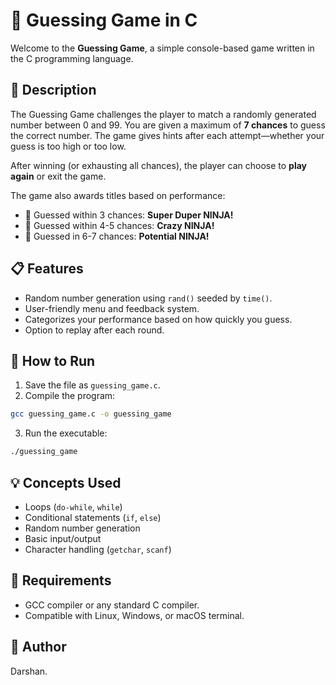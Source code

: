 
# 🎯 Guessing Game in C

Welcome to the **Guessing Game**, a simple console-based game written in the C programming language.

## 🧠 Description

The Guessing Game challenges the player to match a randomly generated number between 0 and 99. You are given a maximum of **7 chances** to guess the correct number. The game gives hints after each attempt—whether your guess is too high or too low.

After winning (or exhausting all chances), the player can choose to **play again** or exit the game.

The game also awards titles based on performance:
- 🥇 Guessed within 3 chances: **Super Duper NINJA!**
- 🥈 Guessed within 4-5 chances: **Crazy NINJA!**
- 🥉 Guessed in 6-7 chances: **Potential NINJA!**

## 📋 Features

- Random number generation using `rand()` seeded by `time()`.
- User-friendly menu and feedback system.
- Categorizes your performance based on how quickly you guess.
- Option to replay after each round.

## 🧪 How to Run

1. Save the file as `guessing_game.c`.
2. Compile the program:
```bash
gcc guessing_game.c -o guessing_game
```
3. Run the executable:
```bash
./guessing_game
```

## 💡 Concepts Used

- Loops (`do-while`, `while`)
- Conditional statements (`if`, `else`)
- Random number generation
- Basic input/output
- Character handling (`getchar`, `scanf`)

## 🔧 Requirements

- GCC compiler or any standard C compiler.
- Compatible with Linux, Windows, or macOS terminal.

## 🙌 Author
Darshan.
